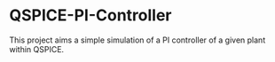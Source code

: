# QSPICE-PI-Controller
This project aims a simple simulation of a PI controller of a given plant within QSPICE.
